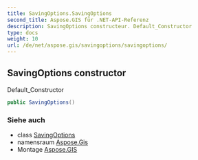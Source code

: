 ```yaml
---
title: SavingOptions.SavingOptions
second_title: Aspose.GIS für .NET-API-Referenz
description: SavingOptions constructeur. Default_Constructor
type: docs
weight: 10
url: /de/net/aspose.gis/savingoptions/savingoptions/
---
```

## SavingOptions constructor

Default_Constructor

```csharp
public SavingOptions()
```

### Siehe auch

* class [SavingOptions](../)
* namensraum [Aspose.Gis](../../savingoptions/)
* Montage [Aspose.GIS](../../../)


